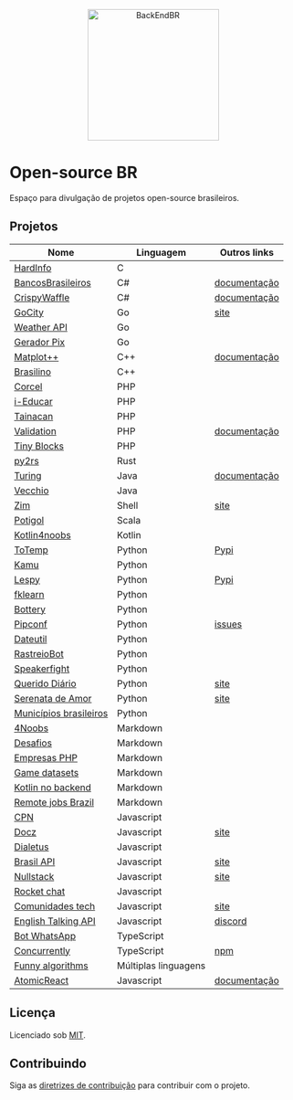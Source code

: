 <!--suppress HtmlDeprecatedAttribute -->

<p align="center">
  <img src="https://avatars3.githubusercontent.com/u/30732658?v=4&s=200.jpg" alt="BackEndBR" width="230" />
</p>

# Open-source BR

Espaço para divulgação de projetos open-source brasileiros.

<div id='projects'></div>

## Projetos

| Nome                                                                          | Linguagem            | Outros links                                                        |
|-------------------------------------------------------------------------------|----------------------|---------------------------------------------------------------------|
| [HardInfo](https://github.com/lpereira/hardinfo)                              | C                    |                                                                     |
| [BancosBrasileiros](https://github.com/GuiBranco/BancosBrasileiros)           | C#                   | [documentação](https://guibranco.github.io/BancosBrasileiros)       |
| [CrispyWaffle](https://github.com/GuiBranco/CrispyWaffle)                     | C#                   | [documentação](https://guibranco.github.io/CrispyWaffle)            |
| [GoCity](https://github.com/rodrigo-brito/gocity)                             | Go                   | [site](https://go-city.github.io/#/github.com/rodrigo-brito/gocity) |
| [Weather API](https://github.com/robertoduessmann/weather-api)                | Go                   |                                                                     |
| [Gerador Pix](https://github.com/souzawagner/gopix)                           | Go                   |                                                                     |
| [Matplot++](https://github.com/alandefreitas/matplotplusplus)                 | C++                  | [documentação](https://alandefreitas.github.io/matplotplusplus)     |
| [Brasilino](https://github.com/OtacilioN/Brasilino)                           | C++                  |                                                                     |
| [Corcel](https://github.com/corcel/corcel)                                    | PHP                  |                                                                     |
| [i-Educar](https://github.com/portabilis/i-educar)                            | PHP                  |                                                                     |
| [Tainacan](https://github.com/tainacan/tainacan)                              | PHP                  |                                                                     |
| [Validation](https://github.com/Respect/Validation)                           | PHP                  | [documentação](https://respect-validation.readthedocs.io/en/latest) |
| [Tiny Blocks](https://github.com/tiny-blocks)                                 | PHP                  |                                                                     |
| [py2rs](https://github.com/rochacbruno/py2rs)                                 | Rust                 |                                                                     |
| [Turing](https://github.com/openturing/turing)                                | Java                 | [documentação](https://openviglet.github.io/turing)                 |
| [Vecchio](https://github.com/openviglet/vecchio)                              | Java                 |                                                                     |
| [Zim](https://github.com/zimfw/zimfw)                                         | Shell                | [site](https://zimfw.sh)                                            |
| [Potigol](https://github.com/potigol/potigol)                                 | Scala                |                                                                     |
| [Kotlin4noobs](https://github.com/gustavofreze/kotlin4noobs)                  | Kotlin               |                                                                     |
| [ToTemp](https://github.com/eddyyxxyy/ToTemp)                                 | Python               | [Pypi](https://pypi.org/project/totemp/)                            |
| [Kamu](https://github.com/ayr-ton/kamu)                                       | Python               |                                                                     |
| [Lespy](https://github.com/natanfeitosa/lespy)                                | Python               | [Pypi](https://pypi.org/project/Lespy/)                             |
| [fklearn](https://github.com/nubank/fklearn)                                  | Python               |                                                                     |
| [Bottery](https://github.com/rougeth/bottery)                                 | Python               |                                                                     |
| [Pipconf](https://github.com/jjpaulo2/pipconf)                                | Python               | [issues](https://github.com/jjpaulo2/pipconf/issues)                |
| [Dateutil](https://github.com/dateutil/dateutil)                              | Python               |                                                                     |
| [RastreioBot](https://github.com/GabrielRF/RastreioBot)                       | Python               |                                                                     |
| [Speakerfight](https://github.com/luanfonceca/speakerfight)                   | Python               |                                                                     |
| [Querido Diário](https://github.com/okfn-brasil/querido-diario)               | Python               | [site](https://queridodiario.ok.org.br)                             |
| [Serenata de Amor](https://github.com/okfn-brasil/serenata-de-amor)           | Python               | [site](https://serenata.ai)                                         |
| [Municípios brasileiros](https://github.com/kelvins/Municipios-Brasileiros)   | Python               |                                                                     |
| [4Noobs](https://github.com/he4rt/4noobs)                                     | Markdown             |                                                                     |
| [Desafios](https://github.com/backend-br/desafios)                            | Markdown             |                                                                     |
| [Empresas PHP](https://github.com/DanielHe4rt/empresas-php)                   | Markdown             |                                                                     |
| [Game datasets](https://github.com/leomaurodesenv/game-datasets)              | Markdown             |                                                                     |
| [Kotlin no backend](https://github.com/kotlin-br/kotlin-no-backend)           | Markdown             |                                                                     |
| [Remote jobs Brazil](https://github.com/lerrua/remote-jobs-brazil)            | Markdown             |                                                                     |
| [CPN](https://github.com/vgeruso/cpn)                                         | Javascript           |                                                                     |
| [Docz](https://github.com/doczjs/docz)                                        | Javascript           | [site](https://www.docz.site)                                       |
| [Dialetus](https://github.com/dialetus/dialetus-service)                      | Javascript           |                                                                     |
| [Brasil API](https://github.com/BrasilAPI/BrasilAPI)                          | Javascript           | [site](https://brasilapi.com.br)                                    |
| [Nullstack](https://github.com/nullstack/nullstack.github.io)                 | Javascript           | [site](https://nullstack.app)                                       |
| [Rocket chat](https://github.com/RocketChat/Rocket.Chat)                      | Javascript           |                                                                     |
| [Comunidades tech](https://github.com/impulsoteam/comunidadestech)            | Javascript           | [site](https://comunidades.tech)                                    |
| [English Talking API](https://github.com/barbosamaatheus/english-talking-api) | Javascript           | [discord](https://discord.gg/XTrKQ8w)                               |
| [Bot WhatsApp](https://github.com/caioagiani/whatsapp-bot)                    | TypeScript           |                                                                     |
| [Concurrently](https://github.com/open-cli-tools/concurrently)                | TypeScript           | [npm](https://www.npmjs.com/package/concurrently)                   |
| [Funny algorithms](https://github.com/ReciHub/FunnyAlgorithms)                | Múltiplas linguagens |                                                                     |
| [AtomicReact](https://github.com/AtomicReact/AtomicReact)                     | Javascript           | [documentação](https://atomicreact.js.org)                          |

<div id='license'></div>

## Licença

Licenciado sob [MIT](LICENSE).

<div id='contributing'></div>

## Contribuindo

Siga as [diretrizes de contribuição](CONTRIBUTING.md) para contribuir com o projeto.
